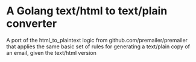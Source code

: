 # A Golang text/html to text/plain converter

A port of the html_to_plaintext logic from github.com/premailer/premailer that applies the same basic set of rules for generating a text/plain copy of an email, given the text/html version
